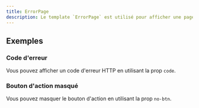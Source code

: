 ```yaml
---
title: ErrorPage
description: Le template `ErrorPage` est utilisé pour afficher une page d'erreur.
---
```


<doc-tabs>

<doc-tab-item label="Utilisation">

<doc-usage name="error-page"></doc-usage>

## Exemples

### Code d'erreur

Vous pouvez afficher un code d'erreur HTTP en utilisant la prop `code`.

<doc-example file="error-page/code"></doc-example>

### Bouton d'action masqué

Vous pouvez masquer le bouton d'action en utilisant la prop `no-btn`.

<doc-example file="error-page/no-btn"></doc-example>

</doc-tab-item>

<doc-tab-item label="API">
<doc-api name="error-page"></doc-api>
</doc-tab-item>

</doc-tabs>
